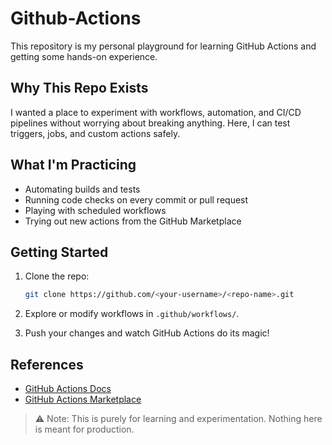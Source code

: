 # Github-Actions

This repository is my personal playground for learning GitHub Actions and getting some hands-on experience.  

## Why This Repo Exists
I wanted a place to experiment with workflows, automation, and CI/CD pipelines without worrying about breaking anything. Here, I can test triggers, jobs, and custom actions safely.  

## What I'm Practicing
- Automating builds and tests  
- Running code checks on every commit or pull request  
- Playing with scheduled workflows  
- Trying out new actions from the GitHub Marketplace  

## Getting Started

1. Clone the repo:
    
    ```bash
   git clone https://github.com/<your-username>/<repo-name>.git
    ```

2. Explore or modify workflows in `.github/workflows/`.
3. Push your changes and watch GitHub Actions do its magic!

## References

* [GitHub Actions Docs](https://docs.github.com/en/actions)
* [GitHub Actions Marketplace](https://github.com/marketplace?type=actions)

> ⚠️ Note: This is purely for learning and experimentation. Nothing here is meant for production.



